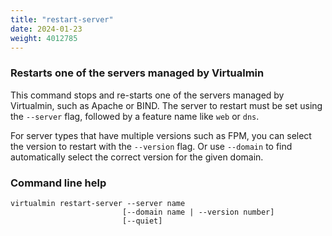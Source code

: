 ```yaml
---
title: "restart-server"
date: 2024-01-23
weight: 4012785
---
```


### Restarts one of the servers managed by Virtualmin

This command stops and re-starts one of the servers managed by Virtualmin, such as Apache or BIND. The server to restart must be set using the `--server` flag, followed by a feature name like `web` or `dns`.

For server types that have multiple versions such as FPM, you can select the version to restart with the `--version` flag. Or use `--domain` to find automatically select the correct version for the given domain.

### Command line help

```text
virtualmin restart-server --server name
                         [--domain name | --version number]
                         [--quiet]
```
